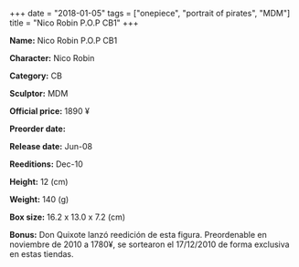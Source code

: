 +++
date = "2018-01-05"
tags = ["onepiece", "portrait of pirates", "MDM"]
title = "Nico Robin P.O.P CB1"
+++

**Name:** Nico Robin P.O.P CB1

**Character:** Nico Robin

**Category:** CB 

**Sculptor:** MDM

**Official price:** 1890 ¥

**Preorder date:** 

**Release date:** Jun-08

**Reeditions:** Dec-10

**Height:** 12 (cm)

**Weight:** 140 (g)

**Box size:** 16.2 x 13.0 x 7.2 (cm)



**Bonus:** Don Quixote lanzó reedición de esta figura. Preordenable en noviembre de 2010 a 1780¥, se sortearon el 17/12/2010 de forma exclusiva en estas tiendas.
